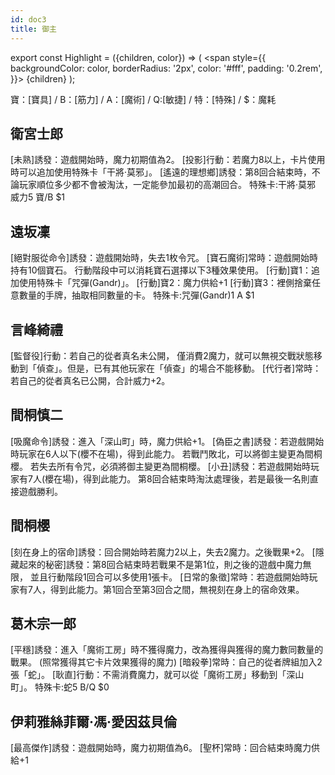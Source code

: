 ```yaml
---
id: doc3
title: 御主
---
```


export const Highlight = ({children, color}) => (
  <span
    style={{
      backgroundColor: color,
      borderRadius: '2px',
      color: '#fff',
      padding: '0.2rem',
    }}>
    {children}
  </span>
);

<Highlight color="#e5eb34">寶：[寶具]</Highlight> / <Highlight color="#eb3434">B：[筋力]</Highlight> / <Highlight color="#3483eb">A：[魔術]</Highlight> / <Highlight color="#46eb34">Q:[敏捷]</Highlight> / <Highlight color="#adaaa5">特：[特殊]</Highlight> / <Highlight color="#000000">$：魔耗</Highlight>

## 衛宮士郎
[未熟]誘發：遊戲開始時，魔力初期值為2。
[投影]行動：若魔力8以上，卡片使用時可以追加使用特殊卡「干將‧莫邪」。
 [遙遠的理想鄉]誘發：第8回合結束時，不論玩家順位多少都不會被淘汰，一定能參加最初的高潮回合。
特殊卡:干將‧莫邪 威力5 寶/B $1

## 遠坂凜
[絕對服從命令]誘發：遊戲開始時，失去1枚令咒。
[寶石魔術]常時：遊戲開始時持有10個寶石。
行動階段中可以消耗寶石選擇以下3種效果使用。
[行動]寶1：追加使用特殊卡「咒彈(Gandr)」。
[行動]寶2：魔力供給+1
[行動]寶3：裡側捨棄任意數量的手牌，抽取相同數量的卡。
特殊卡:咒彈(Gandr)1 A $1

## 言峰綺禮
[監督役]行動：若自己的從者真名未公開，
僅消費2魔力，就可以無視交戰狀態移動到「偵查」。但是，已有其他玩家在「偵查」的場合不能移動。
[代行者]常時：若自己的從者真名已公開，合計威力+2。

## 間桐慎二
[吸魔命令]誘發：進入「深山町」時，魔力供給+1。
[偽臣之書]誘發：若遊戲開始時玩家在6人以下(櫻不在場)，得到此能力。
若戰鬥敗北，可以將御主變更為間桐櫻。
若失去所有令咒，必須將御主變更為間桐櫻。
[小丑]誘發：若遊戲開始時玩家有7人(櫻在場)，得到此能力。
第8回合結束時淘汰處理後，若是最後一名則直接遊戲勝利。

## 間桐櫻
[刻在身上的宿命]誘發：回合開始時若魔力2以上，失去2魔力。之後戰果+2。
[隱藏起來的秘密]誘發：第8回合結束時若戰果不是第1位，則之後的遊戲中魔力無限，
並且行動階段1回合可以多使用1張卡。
[日常的象徵]常時：若遊戲開始時玩家有7人，得到此能力。第1回合至第3回合之間，無視刻在身上的宿命效果。

## 葛木宗一郎
[平穩]誘發：進入「魔術工房」時不獲得魔力，改為獲得與獲得的魔力數同數量的戰果。
(照常獲得其它卡片效果獲得的魔力)
[暗殺拳]常時：自己的從者牌組加入2張「蛇」。
[耿直]行動：不需消費魔力，就可以從「魔術工房」移動到「深山町」。
特殊卡:蛇5 B/Q $0

## 伊莉雅絲菲爾‧馮‧愛因茲貝倫
[最高傑作]誘發：遊戲開始時，魔力初期值為6。
[聖杯]常時：回合結束時魔力供給+1
